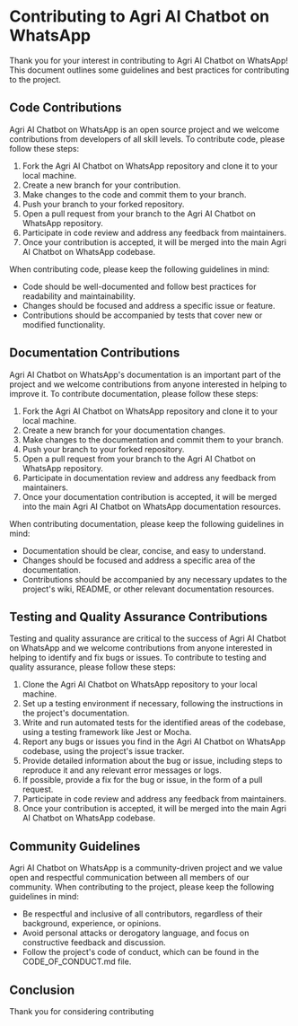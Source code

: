 # Contributing to Agri AI Chatbot on WhatsApp

Thank you for your interest in contributing to Agri AI Chatbot on WhatsApp! This document outlines some guidelines and best practices for contributing to the project.

## Code Contributions

Agri AI Chatbot on WhatsApp is an open source project and we welcome contributions from developers of all skill levels. To contribute code, please follow these steps:

1. Fork the Agri AI Chatbot on WhatsApp repository and clone it to your local machine.
2. Create a new branch for your contribution.
3. Make changes to the code and commit them to your branch.
4. Push your branch to your forked repository.
5. Open a pull request from your branch to the Agri AI Chatbot on WhatsApp repository.
6. Participate in code review and address any feedback from maintainers.
7. Once your contribution is accepted, it will be merged into the main Agri AI Chatbot on WhatsApp codebase.

When contributing code, please keep the following guidelines in mind:

- Code should be well-documented and follow best practices for readability and maintainability.
- Changes should be focused and address a specific issue or feature.
- Contributions should be accompanied by tests that cover new or modified functionality.

## Documentation Contributions

Agri AI Chatbot on WhatsApp's documentation is an important part of the project and we welcome contributions from anyone interested in helping to improve it. To contribute documentation, please follow these steps:

1. Fork the Agri AI Chatbot on WhatsApp repository and clone it to your local machine.
2. Create a new branch for your documentation changes.
3. Make changes to the documentation and commit them to your branch.
4. Push your branch to your forked repository.
5. Open a pull request from your branch to the Agri AI Chatbot on WhatsApp repository.
6. Participate in documentation review and address any feedback from maintainers.
7. Once your documentation contribution is accepted, it will be merged into the main Agri AI Chatbot on WhatsApp documentation resources.

When contributing documentation, please keep the following guidelines in mind:

- Documentation should be clear, concise, and easy to understand.
- Changes should be focused and address a specific area of the documentation.
- Contributions should be accompanied by any necessary updates to the project's wiki, README, or other relevant documentation resources.

## Testing and Quality Assurance Contributions

Testing and quality assurance are critical to the success of Agri AI Chatbot on WhatsApp and we welcome contributions from anyone interested in helping to identify and fix bugs or issues. To contribute to testing and quality assurance, please follow these steps:

1. Clone the Agri AI Chatbot on WhatsApp repository to your local machine.
2. Set up a testing environment if necessary, following the instructions in the project's documentation.
3. Write and run automated tests for the identified areas of the codebase, using a testing framework like Jest or Mocha.
4. Report any bugs or issues you find in the Agri AI Chatbot on WhatsApp codebase, using the project's issue tracker.
5. Provide detailed information about the bug or issue, including steps to reproduce it and any relevant error messages or logs.
6. If possible, provide a fix for the bug or issue, in the form of a pull request.
7. Participate in code review and address any feedback from maintainers.
8. Once your contribution is accepted, it will be merged into the main Agri AI Chatbot on WhatsApp codebase.

## Community Guidelines

Agri AI Chatbot on WhatsApp is a community-driven project and we value open and respectful communication between all members of our community. When contributing to the project, please keep the following guidelines in mind:

- Be respectful and inclusive of all contributors, regardless of their background, experience, or opinions.
- Avoid personal attacks or derogatory language, and focus on constructive feedback and discussion.
- Follow the project's code of conduct, which can be found in the CODE_OF_CONDUCT.md file.

## Conclusion

Thank you for considering contributing
